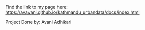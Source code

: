 
Find the link to my page here: https://avavani.github.io/kathmandu_urbandata/docs/index.html

Project Done by: Avani Adhikari
